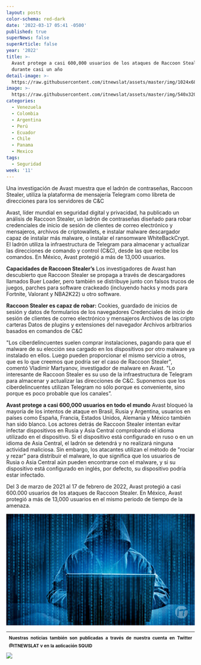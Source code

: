 ```yaml
---
layout: posts
color-schema: red-dark
date: '2022-03-17 05:41 -0500'
published: true
superNews: false
superArticle: false
year: '2022'
title: >-
  Avast protege a casi 600,000 usuarios de los ataques de Raccoon Stealer
  durante casi un año
detail-image: >-
  https://raw.githubusercontent.com/itnewslat/assets/master/img/1024x680/Ciberataque-g.jpg
image: >-
  https://raw.githubusercontent.com/itnewslat/assets/master/img/540x320/Ciberataque-p.jpg
categories:
  - Venezuela
  - Colombia
  - Argentina
  - Perú
  - Ecuador
  - Chile
  - Panama
  - Mexico
tags:
  - Seguridad
week: '11'
---
```

Una investigación de Avast muestra que el ladrón de contraseñas, Raccoon Stealer, utiliza la plataforma de mensajería Telegram como libreta de direcciones para los servidores de C&C

Avast, líder mundial en seguridad digital y privacidad, ha publicado un análisis de Raccoon Stealer, un ladrón de contraseñas diseñado para robar credenciales de inicio de sesión de clientes de correo electrónico y mensajeros, archivos de criptowallets, e instalar malware descargador capaz de instalar más malware, o instalar el ransomware WhiteBackCrypt. El ladrón utiliza la infraestructura de Telegram para almacenar y actualizar las direcciones de comando y control (C&C), desde las que recibe los comandos. En México, Avast protegió a más de 13,000 usuarios.

**Capacidades de Raccoon Stealer’s**
Los investigadores de Avast han descubierto que Raccoon Stealer se propaga a través de descargadores llamados Buer Loader, pero también se distribuye junto con falsos trucos de juegos, parches para software crackeado (incluyendo hacks y mods para Fortnite, Valorant y NBA2K22) u otro software.
 
**Raccoon Stealer es capaz de robar:**
Cookies, guardado de inicios de sesión y datos de formularios de los navegadores
Credenciales de inicio de sesión de clientes de correo electrónico y mensajeros
Archivos de las cripto carteras
Datos de plugins y extensiones del navegador
Archivos arbitrarios basados en comandos de C&C
 
"Los ciberdelincuentes suelen comprar instalaciones, pagando para que el malware de su elección sea cargado en los dispositivos por otro malware ya instalado en ellos. Luego pueden proporcionar el mismo servicio a otros, que es lo que creemos que podría ser el caso de Raccoon Stealer", comentó Vladimir Martyanov, investigador de malware en Avast. "Lo interesante de Raccoon Stealer es su uso de la infraestructura de Telegram para almacenar y actualizar las direcciones de C&C. Suponemos que los ciberdelincuentes utilizan Telegram no sólo porque es conveniente, sino porque es poco probable que los canales”.

 
**Avast protege a casi 600,000 usuarios en todo el mundo**
Avast bloqueó la mayoría de los intentos de ataque en Brasil, Rusia y Argentina, usuarios en países como España, Francia, Estados Unidos, Alemania y México también han sido blanco. Los actores detrás de Raccoon Stealer intentan evitar infectar dispositivos en Rusia y Asia Central comprobando el idioma utilizado en el dispositivo. Si el dispositivo está configurado en ruso o en un idioma de Asia Central, el ladrón se detendrá y no realizará ninguna actividad maliciosa. Sin embargo, los atacantes utilizan el método de "rociar y rezar" para distribuir el malware, lo que significa que los usuarios de Rusia o Asia Central aún pueden encontrarse con el malware, y si su dispositivo está configurado en inglés, por defecto, su dispositivo podría estar infectado.
 
Del 3 de marzo de 2021 al 17 de febrero de 2022, Avast protegió a casi 600.000 usuarios de los ataques de Raccoon Stealer. En México, Avast protegió a más de 13,000 usuarios en el mismo periodo de tiempo de la amenaza.
 
 ![](https://raw.githubusercontent.com/itnewslat/assets/master/img/540x320/Ciberataque-p.jpg)

<table style="height: 42px;" width="569">
<tbody>
<tr>
<td style="text-align: justify;"><sub><strong>Nuestras noticias también son publicadas a través de nuestra cuenta en Twitter <a href="https://twitter.com/itnewslat?lang=es">@ITNEWSLAT</a> y en la aplicación <a href="https://squidapp.co/en/">SQUID</a></strong></sub></td>
</tr>
</tbody>
</table>

<img src="https://tracker.metricool.com/c3po.jpg?hash=56f88a41e39ab42c063cc51676587a04"/>